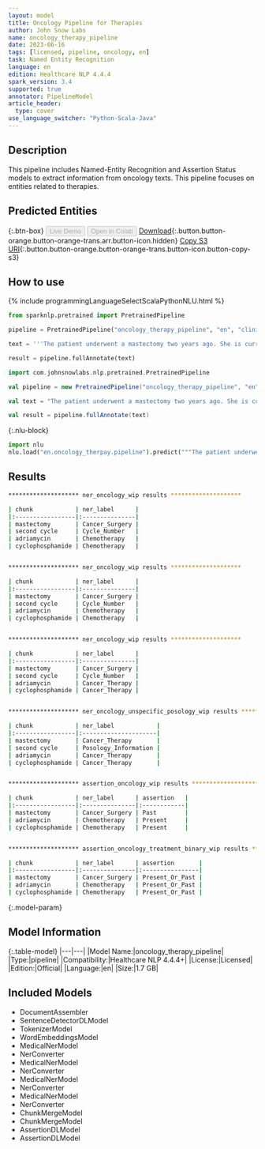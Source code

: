 ```yaml
---
layout: model
title: Oncology Pipeline for Therapies
author: John Snow Labs
name: oncology_therapy_pipeline
date: 2023-06-16
tags: [licensed, pipeline, oncology, en]
task: Named Entity Recognition
language: en
edition: Healthcare NLP 4.4.4
spark_version: 3.4
supported: true
annotator: PipelineModel
article_header:
  type: cover
use_language_switcher: "Python-Scala-Java"
---
```


## Description

This pipeline includes Named-Entity Recognition and Assertion Status models to extract information from oncology texts. This pipeline focuses on entities related to therapies.

## Predicted Entities



{:.btn-box}
<button class="button button-orange" disabled>Live Demo</button>
<button class="button button-orange" disabled>Open in Colab</button>
[Download](https://s3.amazonaws.com/auxdata.johnsnowlabs.com/clinical/models/oncology_therapy_pipeline_en_4.4.4_3.4_1686933994946.zip){:.button.button-orange.button-orange-trans.arr.button-icon.hidden}
[Copy S3 URI](s3://auxdata.johnsnowlabs.com/clinical/models/oncology_therapy_pipeline_en_4.4.4_3.4_1686933994946.zip){:.button.button-orange.button-orange-trans.button-icon.button-copy-s3}

## How to use

<div class="tabs-box" markdown="1">
{% include programmingLanguageSelectScalaPythonNLU.html %}

```python
from sparknlp.pretrained import PretrainedPipeline

pipeline = PretrainedPipeline("oncology_therapy_pipeline", "en", "clinical/models")

text = '''The patient underwent a mastectomy two years ago. She is currently receiving her second cycle of adriamycin and cyclophosphamide, and is in good overall condition.'''

result = pipeline.fullAnnotate(text)
```
```scala
import com.johnsnowlabs.nlp.pretrained.PretrainedPipeline

val pipeline = new PretrainedPipeline("oncology_therapy_pipeline", "en", "clinical/models")

val text = "The patient underwent a mastectomy two years ago. She is currently receiving her second cycle of adriamycin and cyclophosphamide, and is in good overall condition."

val result = pipeline.fullAnnotate(text)
```


{:.nlu-block}
```python
import nlu
nlu.load("en.oncology_therpay.pipeline").predict("""The patient underwent a mastectomy two years ago. She is currently receiving her second cycle of adriamycin and cyclophosphamide, and is in good overall condition.""")
```

</div>



## Results

```bash
******************** ner_oncology_wip results ********************

| chunk            | ner_label      |
|:-----------------|:---------------|
| mastectomy       | Cancer_Surgery |
| second cycle     | Cycle_Number   |
| adriamycin       | Chemotherapy   |
| cyclophosphamide | Chemotherapy   |


******************** ner_oncology_wip results ********************

| chunk            | ner_label      |
|:-----------------|:---------------|
| mastectomy       | Cancer_Surgery |
| second cycle     | Cycle_Number   |
| adriamycin       | Chemotherapy   |
| cyclophosphamide | Chemotherapy   |


******************** ner_oncology_wip results ********************

| chunk            | ner_label      |
|:-----------------|:---------------|
| mastectomy       | Cancer_Surgery |
| second cycle     | Cycle_Number   |
| adriamycin       | Cancer_Therapy |
| cyclophosphamide | Cancer_Therapy |


******************** ner_oncology_unspecific_posology_wip results ********************

| chunk            | ner_label            |
|:-----------------|:---------------------|
| mastectomy       | Cancer_Therapy       |
| second cycle     | Posology_Information |
| adriamycin       | Cancer_Therapy       |
| cyclophosphamide | Cancer_Therapy       |


******************** assertion_oncology_wip results ********************

| chunk            | ner_label      | assertion   |
|:-----------------|:---------------|:------------|
| mastectomy       | Cancer_Surgery | Past        |
| adriamycin       | Chemotherapy   | Present     |
| cyclophosphamide | Chemotherapy   | Present     |


******************** assertion_oncology_treatment_binary_wip results ********************

| chunk            | ner_label      | assertion       |
|:-----------------|:---------------|:----------------|
| mastectomy       | Cancer_Surgery | Present_Or_Past |
| adriamycin       | Chemotherapy   | Present_Or_Past |
| cyclophosphamide | Chemotherapy   | Present_Or_Past |
```

{:.model-param}
## Model Information

{:.table-model}
|---|---|
|Model Name:|oncology_therapy_pipeline|
|Type:|pipeline|
|Compatibility:|Healthcare NLP 4.4.4+|
|License:|Licensed|
|Edition:|Official|
|Language:|en|
|Size:|1.7 GB|

## Included Models

- DocumentAssembler
- SentenceDetectorDLModel
- TokenizerModel
- WordEmbeddingsModel
- MedicalNerModel
- NerConverter
- MedicalNerModel
- NerConverter
- MedicalNerModel
- NerConverter
- MedicalNerModel
- NerConverter
- ChunkMergeModel
- ChunkMergeModel
- AssertionDLModel
- AssertionDLModel
